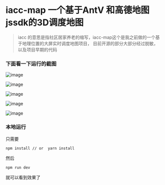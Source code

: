 # iacc-map 一个基于AntV 和高德地图jssdk的3D调度地图

> iacc 的意思是指社区居家养老的缩写，iacc-map这个是我之前做的一个基于地理位置的大屏实时调度地图项目，
目前开源的部分大部分经过脱敏，以及项目早期的代码

### 下面看一下运行的截图

![image](http://note.youdao.com/yws/public/resource/727feda17c01a0d3d25ee7464ac5e679/WEBRESOURCEcc4cb25f7456ead40d76bbbadfebfc84)

![image](http://note.youdao.com/yws/public/resource/727feda17c01a0d3d25ee7464ac5e679/WEBRESOURCEbbfd73bf9124ca580b3e5dcf9163593a)

![image](http://note.youdao.com/yws/public/resource/727feda17c01a0d3d25ee7464ac5e679/WEBRESOURCE27c580a0deb1303e1b30f382683d6a1b)

![image](http://note.youdao.com/yws/public/resource/727feda17c01a0d3d25ee7464ac5e679/WEBRESOURCE1e16ca7c58f3b6149cc90d20f0aae594)

![image](http://note.youdao.com/yws/public/resource/727feda17c01a0d3d25ee7464ac5e679/WEBRESOURCE718bd4d8e8b3c6ef150cb6bbeb1e9f8f)


### 本地运行

只需要

```
npm install // or  yarn install
```

然后
```
npm run dev 
```
就可以看到效果了

